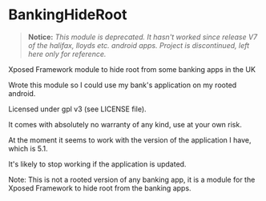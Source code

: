 BankingHideRoot
================

> **Notice:** _This module is deprecated. It hasn't worked since release V7 of the halifax, lloyds etc. android apps. Project is discontinued, left here only for reference._

Xposed Framework module to hide root from some banking apps in the UK

Wrote this module so I could use my bank's application on my rooted android.

Licensed under gpl v3 (see LICENSE file).

It comes with absolutely no warranty of any kind, use at your own risk.

At the moment it seems to work with the version of the application I have, which is 5.1.

It's likely to stop working if the application is updated.

Note: This is not a rooted version of any banking app, it is a module for the Xposed Framework to hide root from the banking apps.
